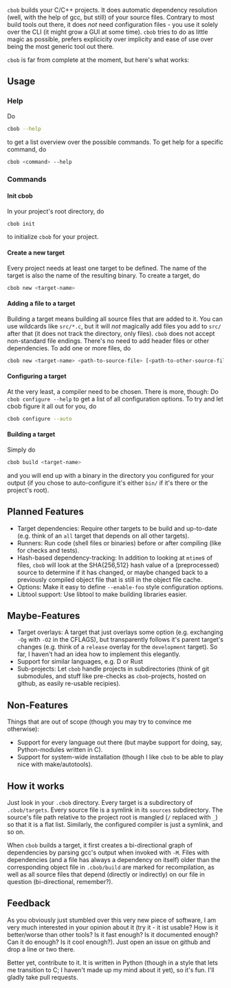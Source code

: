 `cbob` builds your C/C++ projects. It does automatic dependency resolution (well, with the help of gcc, but still) of your source files. Contrary to most build tools out there, it does *not* need configuration files - you use it solely over the CLI (it might grow a GUI at some time). `cbob` tries to do as little magic as possible, prefers explicicity over implicity and ease of use over being the most generic tool out there.

`cbob` is far from complete at the moment, but here's what works:

Usage
-----

### Help ###

Do
```bash
cbob --help
```
to get a list overview over the possible commands. To get help for a specific command, do
```bash
cbob <command> --help
```

### Commands ###

#### Init cbob ####

In your project's root directory, do
```bash
cbob init
```
to initialize `cbob` for your project.

#### Create a new target ####

Every project needs at least one target to be defined. The name of the target is also the name of the resulting binary. To create a target, do
```bash
cbob new <target-name>
```

#### Adding a file to a target ####

Building a target means building all source files that are added to it. You can use wildcards like `src/*.c`, but it will *not* magically add files you add to `src/` after that (it does not track the directory, only files). `cbob` does not accept non-standard file endings. There's no need to add header files or other dependencies. To add one or more files, do
```bash
cbob new <target-name> <path-to-source-file> [<path-to-other-source-file> ...]
```

#### Configuring a target ####

At the very least, a compiler need to be chosen. There is more, though: Do `cbob configure --help` to get a list of all configuration options. To try and let cbob figure it all out for you, do
```bash
cbob configure --auto
```

#### Building a target ####

Simply do
```bash
cbob build <target-name>
```
and you will end up with a binary in the directory you configured for your output (if you chose to auto-configure it's either `bin/` if it's there or the project's root).

Planned Features
----------------

* Target dependencies: Require other targets to be build and up-to-date (e.g. think of an `all` target that depends on all other targets).
* Runners: Run code (shell files or binaries) before or after compiling (like for checks and tests).
* Hash-based dependency-tracking: In addition to looking at `mtime`s of files, `cbob` will look at the SHA{256,512} hash value of a (preprocessed) source to determine if it has changed, or maybe changed back to a previously compiled object file that is still in the object file cache.
* Options: Make it easy to define `--enable-foo` style configuration options.
* Libtool support: Use libtool to make building libraries easier.

Maybe-Features
--------------

* Target overlays: A target that just overlays some option (e.g. exchanging `-Og` with `-O2` in the CFLAGS), but transparently follows it's parent target's changes (e.g. think of a `release` overlay for the `development` target). So far, I haven't had an idea how to implement this elegantly.
* Support for similar languages, e.g. D or Rust
* Sub-projects: Let `cbob` handle projects in subdirectories (think of git submodules, and stuff like pre-checks as `cbob`-projects, hosted on github, as easily re-usable recipies).

Non-Features
------------

Things that are out of scope (though you may try to convince me otherwise):
* Support for every language out there (but maybe support for doing, say, Python-modules written in C).
* Support for system-wide installation (though I like `cbob` to be able to play nice with make/autotools).

How it works
------------

Just look in your `.cbob` directory. Every target is a subdirectory of `.cbob/targets`. Every source file is a symlink in its `sources` subdirectory. The source's file path relative to the project root is mangled (`/` replaced with `_`) so that it is a flat list. Similarly, the configured compiler is just a symlink, and so on.

When `cbob` builds a target, it first creates a bi-directional graph of dependencies by parsing gcc's output when invoked with `-M`. Files with dependencies (and a file has always a dependency on itself) older than the corresponding object file in `.cbob/build` are marked for recompilation, as well as all source files that depend (directly or indirectly) on our file in question (bi-directional, remember?).

Feedback
--------

As you obviously just stumbled over this very new piece of software, I am very much interested in your opinion about it (try it - it ist usable? How is it better/worse than other tools? Is it fast enough? Is it documented enough? Can it do enough? Is it cool enough?). Just open an issue on github and drop a line or two there.

Better yet, contribute to it. It is written in Python (though in a style that lets me transition to C; I haven't made up my mind about it yet), so it's fun. I'll gladly take pull requests.
